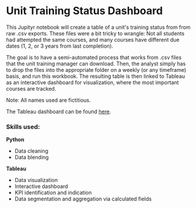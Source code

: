 # Unit Training Status Dashboard

This Jupityr notebook will create a table of a unit's training status from from raw .csv exports. These files were a bit tricky to wrangle: Not all students had attempted the same courses, and many courses have different due dates (1, 2, or 3 years from last completion).

The goal is to have a semi-automated process that works from .csv files that the unit training manager can download. Then, the analyst simply has to drop the files into the appropriate folder on a weekly (or any timeframe) basis, and run this workbook. The resulting table is then linked to Tableau as an interactive dashboard for visualization, where the most important courses are tracked.

Note: All names used are fictitious.

	
The Tableau dashboard can be found [here](https://public.tableau.com/views/UnitTrainingStatus/UnitTrainingStatus?:language=en-US&:display_count=n&:origin=viz_share_link "Unit Training Status").

### Skills used:
	
**Python**
* Data cleaning
* Data blending

**Tableau**
* Data visualization
* Interactive dashboard
* KPI identification and indication
* Data segmentation and aggregation via calculated fields
